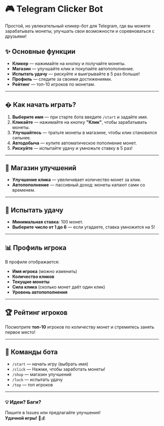 # 🎮 Telegram Clicker Bot

Простой, но увлекательный кликер-бот для Telegram, где вы можете зарабатывать монеты, улучшать свои возможности и соревноваться с друзьями!

## ✨ Основные функции

- **Кликер** — нажимайте на кнопку и получайте монеты.
- **Магазин** — улучшайте клик и покупайте автопополнение.
- **Испытать удачу** — рискуйте и выигрывайте в 5 раз больше!
- **Профиль** — следите за своими достижениями.
- **Рейтинг** — топ-10 игроков по монетам.

---

## � Как начать играть?

1. **Выберите имя** — при старте бота введите `/start` и задайте имя.
2. **Кликайте** — нажимайте на кнопку **"Клик"**, чтобы зарабатывать монеты.
3. **Улучшайтесь** — тратьте монеты в магазине, чтобы клик становился сильнее.
4. **Автодобыча** — купите автоматическое пополнение монет.
5. **Рискуйте** — испытайте удачу и умножьте ставку в 5 раз!

---

## 🛒 Магазин улучшений

- **Улучшение клика** — увеличивает количество монет за клик.
- **Автопополнение** — пассивный доход: монеты капают сами со временем.

---

## 🎰 Испытать удачу

- **Минимальная ставка**: 100 монет.
- **Выберите число от 1 до 6** — если угадаете, ставка умножится на 5!

---

## 📊 Профиль игрока

В профиле отображается:
- **Имя игрока** (можно изменить)
- **Количество кликов**
- **Текущие монеты**
- **Сила клика** (сколько монет даёт один клик)
- **Уровень автопополнения**

---

## 🏆 Рейтинг игроков

Посмотрите **топ-10** игроков по количеству монет и стремитесь занять первое место!

---

## 🚀 Команды бота

- `/start` — начать игру (выбрать имя)
- `/click` — Нажми, чтобы заработать монеты!
- `/shop` — магазин улучшений
- `/luck` — испытать удачу
- `/top` — топ игроков

---

### 💡 Идеи? Баги?
Пишите в Issues или предлагайте улучшения!  
**Удачной игры!** 🎲💰

